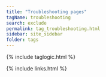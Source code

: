 ```yaml
---
title: "Troubleshooting pages"
tagName: troubleshooting
search: exclude
permalink: tag_troubleshooting.html
sidebar: site_sidebar
folder: tags
---
```

{% include taglogic.html %}

{% include links.html %}
